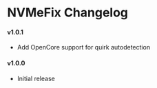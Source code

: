NVMeFix Changelog
=================
#### v1.0.1
- Add OpenCore support for quirk autodetection

#### v1.0.0
- Initial release
